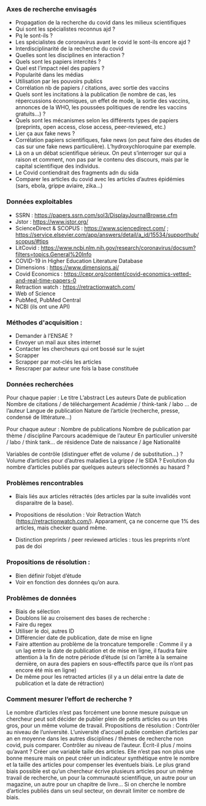 ### Axes de recherche envisagés

* Propagation de la recherche du covid dans les milieux scientifiques
* Qui sont les spécialistes reconnus ajd ? 
* Pq le sont-ils ?
* Les spécialistes de coronavirus avant le covid le sont-ils encore ajd ?
* Interdisciplinarité de la recherche du covid 
* Quelles sont les disciplines en interaction ?
* Quels sont les papiers intercités ?
* Quel est l’impact réel des papiers ?
* Popularité dans les médias
* Utilisation par les pouvoirs publics
* Corrélation nb de papiers / citations, avec sortie des vaccins
* Quels sont les incitations à la publication (le nombre de cas, les répercussions économiques, un effet de mode, la sortie des vaccins, annonces de la WHO, les poussées politiques de rendre les vaccins gratuits…) ?
* Quels sont les mécanismes selon les différents types de papiers (preprints, open access, close access, peer-reviewed, etc.)
* Lier ça aux fake news ?
* Corrélation papiers scientifiques, fake news (on peut faire des études de cas sur une fake news particulière). L’hydroxychloroquine par exemple. 
* Là on a un débat scientifique sérieux. On peut s’interroger sur qui a raison et comment, non pas par le contenu des discours, mais par le capital scientifique des individus. 
* Le Covid contiendrait des fragments adn du sida
* Comparer les articles du covid avec les articles d’autres épidémies (sars, ebola, grippe aviaire, zika…)


### Données exploitables

* SSRN : https://papers.ssrn.com/sol3/DisplayJournalBrowse.cfm
* Jstor : https://www.jstor.org/
* ScienceDirect & SCOPUS : https://www.sciencedirect.com/ ; https://service.elsevier.com/app/answers/detail/a_id/15534/supporthub/scopus/#tips
* LitCovid : https://www.ncbi.nlm.nih.gov/research/coronavirus/docsum?filters=topics.General%20Info
* COVID-19 in Higher Education Literature Database
* Dimensions : https://www.dimensions.ai/
* Covid Economics : https://cepr.org/content/covid-economics-vetted-and-real-time-papers-0
* Retraction watch : https://retractionwatch.com/
* Web of Science
* PubMed, PubMed Central
* NCBI (ils ont une API)


### Méthodes d'acquisition :
* Demander à l’ENSAE ?
* Envoyer un mail aux sites internet
* Contacter les chercheurs qui ont bossé sur le sujet
* Scrapper
* Scrapper par mot-clés les articles
* Rescraper par auteur une fois la base constituée

### Données recherchées

Pour chaque papier :
Le titre
L’abstract
Les auteurs
Date de publication 
Nombre de citations / de téléchargement
Académie / think-tank / labo … de l’auteur
Langue de publication 
Nature de l’article (recherche, presse, condensé de littérature...)

Pour chaque auteur :
Nombre de publications
Nombre de publication par thème / discipline
Parcours académique de l’auteur
En particulier université / labo / think tank… de résidence
Date de naissance / âge
Nationalité

Variables de contrôle (distinguer effet de volume / de substitution…) ?
Volume d’articles pour d’autres maladies
La grippe / le SIDA ?
Evolution du nombre d’articles publiés par quelques auteurs sélectionnés au hasard ?

### Problèmes rencontrables

* Biais liés aux articles rétractés (des articles par la suite invalidés vont disparaitre de la base).
* Propositions de résolution : Voir Retraction Watch (https://retractionwatch.com/). Apparament, ça ne concerne que 1% des articles, mais checker quand même.

* Distinction preprints / peer reviewed articles : tous les preprints n’ont pas de doi


### Propositions de résolution :
* Bien définir l’objet d’étude
* Voir en fonction des données qu’on aura. 

### Problèmes de données 
* Biais de sélection
* Doublons lié au croisement des bases de recherche :
* Faire du regex
* Utiliser le doi, autres ID 
* Différencier date de publication, date de mise en ligne
* Faire attention au problème de la troncature temporelle : Comme il y a un lag entre la date de publication et de mise en ligne, il faudra faire attention à la fin de notre période d’étude (si on l’arrête à la semaine dernière, on aura des papiers en sous-effectifs parce que ils n’ont pas encore été mis en ligne)
* De même pour les retracted articles (il y a un délai entre la date de publication et la date de rétraction)


### Comment mesurer l’effort de recherche ?
Le nombre d’articles n’est pas forcément une bonne mesure puisque un chercheur peut soit décider de publier plein de petits articles ou un très gros, pour un même volume de travail. 
Propositions de résolution :
Contrôler au niveau de l’université. L’université d’accueil publie combien d’articles par an en moyenne dans les autres disciplines / thèmes de recherche non covid, puis comparer. 
Contrôler au niveau de l’auteur. Écrit-il plus / moins qu’avant ?
Créer une variable taille des articles. Elle n’est pas non plus une bonne mesure mais on peut créer un indicateur synthétique entre le nombre et la taille des articles pour compenser les éventuels biais. 
Le plus grand biais possible est qu’un chercheur écrive plusieurs articles pour un même travail de recherche, un pour la communauté scientifique, un autre pour un magazine, un autre pour un chapitre de livre… Si on cherche le nombre d’articles publiés dans un seul secteur, on devrait limiter ce nombre de biais. 
